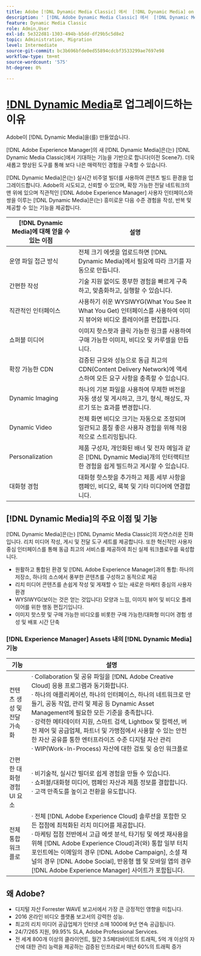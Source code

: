 ```yaml
---
title: Adobe [!DNL Dynamic Media Classic] 에서  [!DNL Dynamic Media] on [!DNL Experience Manager] Assets으로 업그레이드
description: ' [!DNL Adobe Dynamic Media Classic] 에서  [!DNL Dynamic Media] on [!DNL Adobe Experience Manager](으)로 업그레이드하십시오.  [!DNL Dynamic Media]의 주요 이점 및 기능에 대해 알아봅니다. 기능 목록 비교, 업그레이드 FAQ 및 준비 확인 목록을 검토하십시오.'
feature: Dynamic Media Classic
role: Admin,User
exl-id: 5e322d81-1303-494b-b5dd-df29b5c5d8e2
topic: Administration, Migration
level: Intermediate
source-git-commit: bc3b696bfde0ed55894cdcbf3533299ae7697e98
workflow-type: tm+mt
source-wordcount: '575'
ht-degree: 0%

---
```


# [!DNL Dynamic Media](으)로 업그레이드하는 이유

Adobe이 [!DNL Dynamic Media]을(를) 만들었습니다.

[!DNL Adobe Experience Manager]의 새 [!DNL Dynamic Media]은(는) [!DNL Dynamic Media Classic]에서 기대하는 기능을 기반으로 합니다(이전 Scene7). 더욱 새롭고 향상된 도구를 통해 보다 나은 매력적인 경험을 구축할 수 있습니다.

[!DNL Dynamic Media]은(는) 실시간 비주얼 빌더를 사용하여 콘텐츠 빌드 환경을 업그레이드합니다. Adobe의 시도되고, 신뢰할 수 있으며, 확장 가능한 전달 네트워크의 맨 위에 있으며 직관적인 [!DNL Adobe Experience Manager] 사용자 인터페이스와 쌍을 이루는 [!DNL Dynamic Media]은(는) 흥미로운 다음 수준 경험을 작성, 반복 및 제공할 수 있는 기능을 제공합니다.

| [!DNL Dynamic Media]에 대해 얻을 수 있는 이점 | 설명 |
| --- | --- |
| 운영 파일 접근 방식 | 전체 크기 에셋을 업로드하면 [!DNL Dynamic Media]에서 필요에 따라 크기를 자동으로 만듭니다. |
| 간편한 작성 | 기술 지원 없이도 풍부한 경험을 빠르게 구축하고, 맞춤화하고, 실행할 수 있습니다. |
| 직관적인 인터페이스 | 사용하기 쉬운 WYSIWYG(What You See It What You Get) 인터페이스를 사용하여 이미지 뷰어와 비디오 플레이어를 편집합니다. |
| 쇼퍼블 미디어 | 이미지 핫스팟과 클릭 가능한 링크를 사용하여 구매 가능한 이미지, 비디오 및 카루셀을 만듭니다. |
| 확장 가능한 CDN | 검증된 규모와 성능으로 동급 최고의 CDN(Content Delivery Network)에 액세스하여 모든 요구 사항을 충족할 수 있습니다. |
| Dynamic Imaging | 하나의 기본 파일을 사용하여 무제한 버전을 자동 생성 및 게시하고, 크기, 형식, 해상도, 자르기 또는 효과를 변경합니다. |
| Dynamic Video | 전체 화면 비디오 크기는 자동으로 조정되며 일관되고 품질 좋은 사용자 경험을 위해 적응적으로 스트리밍됩니다. |
| Personalization | 제품 구성자, 개인화된 배너 및 전자 메일과 같은 [!DNL Dynamic Media]개의 인터랙티브한 경험을 쉽게 빌드하고 게시할 수 있습니다. |
| 대화형 경험 | 대화형 핫스팟을 추가하고 제품 세부 사항을 캠페인, 비디오, 룩북 및 기타 미디어에 연결합니다. |

## [!DNL Dynamic Media]의 주요 이점 및 기능

[!DNL Dynamic Media]은(는) [!DNL Dynamic Media Classic]의 자연스러운 진화입니다. 리치 미디어 작성, 게시 및 전달 도구 세트를 제공합니다. 또한 혁신적인 사용자 중심 인터페이스를 통해 동급 최고의 서비스를 제공하여 최신 실제 워크플로우를 육성합니다.

* 원활하고 통합된 환경 및 [!DNL Adobe Experience Manager]과의 통합: 하나의 저장소, 하나의 소스에서 풍부한 콘텐츠를 구성하고 동적으로 제공
* 리치 미디어 콘텐츠를 손쉽게 작성 및 게재할 수 있는 새로운 마케터 중심의 사용자 환경
* WYSIWYG(보이는 것은 얻는 것입니다) 모양과 느낌, 이미지 뷰어 및 비디오 플레이어를 위한 행동 편집기입니다.
* 이미지 핫스팟 및 구매 가능한 비디오를 비롯한 구매 가능한/대화형 미디어 경험 생성 및 배포 시간 단축

### [!DNL Experience Manager] Assets 내의 [!DNL Dynamic Media] 기능

| 기능 | 설명 |
| --- | --- |
| 컨텐츠 생성 및 전달 가속화 | · Collaboration 및 공유 파일을 [!DNL Adobe Creative Cloud] 응용 프로그램과 동기화합니다.<br>· 하나의 애플리케이션, 하나의 인터페이스, 하나의 네트워크로 만들기, 공동 작업, 관리 및 제공 등 Dynamic Asset Management에 필요한 모든 기준을 충족합니다.<br>· 강력한 메타데이터 지원, 스마트 검색, Lightbox 및 컬렉션, 버전 제어 및 공급업체, 파트너 및 가맹점에서 사용할 수 있는 안전한 자산 공유를 통한 엔터프라이즈 수준 디지털 자산 관리<br>· WIP(Work-In-Process) 자산에 대한 검토 및 승인 워크플로 |
| 간편한 대화형 경험 UI 요소 | · 비기술적, 실시간 빌더로 쉽게 경험을 만들 수 있습니다.<br>· 쇼퍼블/대화형 미디어, 캠페인 자산과 제품 정보를 결합합니다.<br>· 고객 만족도를 높이고 전환을 유도합니다. |
| 전체 통합 워크플로 | · 전체 [!DNL Adobe Experience Cloud] 솔루션을 포함한 모든 접점에 최적화된 리치 미디어를 제공합니다.<br>· 마케팅 접점 전반에서 고급 에셋 분석, 타기팅 및 에셋 재사용을 위해 [!DNL Adobe Experience Cloud]과(와) 통합 일부 터치포인트에는 이메일의 경우 [!DNL Adobe Campaign], 소셜 채널의 경우 [!DNL Adobe Social], 반응형 웹 및 모바일 앱의 경우 [!DNL Adobe Experience Manager] 사이트가 포함됩니다. |

## 왜 Adobe?

* 디지털 자산 Forrester WAVE 보고서에서 가장 큰 긍정적인 영향을 미칩니다.
* 2016 온라인 비디오 플랫폼 보고서의 강력한 성능.
* 최고의 리치 미디어 공급업체가 인터넷 소매 1000에 9년 연속 공급됩니다.
* 24/7/265 지원, 99.95% SLA, Adobe Professional Services.
* 전 세계 800개 이상의 클라이언트, 월간 3.5페타바이트의 트래픽, 5억 개 이상의 자산에 대한 관리 능력을 제공하는 검증된 인프라로서 매년 60%의 트래픽 증가
